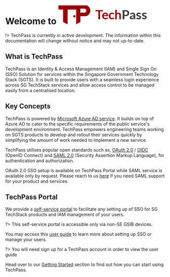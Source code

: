 # Welcome to ![banner](assets/banner.png)

!> TechPass is currently in active development. The information within this documentation will change without notice and may not up-to-date.

## What is TechPass
TechPass is an Identity & Access Management (IAM) and Single Sign On (SSO) Solution for services within the Singapore Government Technology Stack (SGTS).
It is built to provide users with a seamless login experience across SG TechStack services and allow access control to be managed easily from a centralised location.

## Key Concepts
TechPass is powered by [Microsoft Azure AD service](https://azure.microsoft.com/en-us/services/active-directory/). 
It builds on top of Azure AD to cater to the specific requirements of the public service's development environment. 
TechPass empowers engineering teams working on SGTS products to develop and rollout their services quickly by simplifying the amount of work needed to implement a new service.

TechPass utilises popular open standards such as, [OAuth 2.0](https://oauth.net/2/) / [OIDC](https://openid.net/connect/) (OpenID Connect) 
and [SAML 2.0](http://docs.oasis-open.org/security/saml/Post2.0/sstc-saml-tech-overview-2.0.html) (Security Assertion Markup Language), 
for authentication and authorization.

OAuth 2.0 SSO setup is available on TechPass Portal while SAML service is available only by request.
Please reach to us [here](support/overview?id=need-more-help) if you need SAML support for your product and services.

## TechPass Portal
We provide a [self-service portal](https://portal.techpass.gov.sg) to facilitate any setting up of SSO for SG TechStack products and IAM management of your users.

?> This self-service portal is accessible only via non-SE GSIB devices.

You may access this [user guide](https://docs.developer.gov.sg/docs/techpass-user-guide/#/) to learn more about setting up SSO or manage your users.

?> You will need sign up for a TechPass account in order to view the user guide

Head over to our [Getting Started](quickstart) section to find out how you can start using TechPass.
